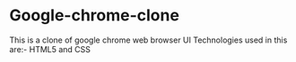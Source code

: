 # Google-chrome-clone
This is a clone of google chrome web browser UI
Technologies used in this are:- HTML5 and CSS

